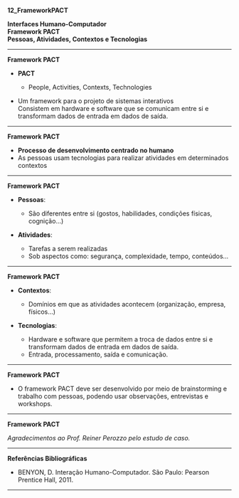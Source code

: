 **12_FrameworkPACT**

**Interfaces Humano-Computador**  
**Framework PACT**  
**Pessoas, Atividades, Contextos e Tecnologias**

---

**Framework PACT**

- **PACT**  
  - People, Activities, Contexts, Technologies  

- Um framework para o projeto de sistemas interativos  
  Consistem em hardware e software que se comunicam entre si e transformam dados de entrada em dados de saída.

---

**Framework PACT**

- **Processo de desenvolvimento centrado no humano**  
- As pessoas usam tecnologias para realizar atividades em determinados contextos

---

**Framework PACT**

- **Pessoas**:  
  - São diferentes entre si (gostos, habilidades, condições físicas, cognição...)  

- **Atividades**:  
  - Tarefas a serem realizadas  
  - Sob aspectos como: segurança, complexidade, tempo, conteúdos...

---

**Framework PACT**

- **Contextos**:  
  - Domínios em que as atividades acontecem (organização, empresa, físicos...)

- **Tecnologias**:  
  - Hardware e software que permitem a troca de dados entre si e transformam dados de entrada em dados de saída.  
  - Entrada, processamento, saída e comunicação.

---

**Framework PACT**

- O framework PACT deve ser desenvolvido por meio de brainstorming e trabalho com pessoas, podendo usar observações, entrevistas e workshops.

---

**Framework PACT**

*Agradecimentos ao Prof. Reiner Perozzo pelo estudo de caso.*

---

**Referências Bibliográficas**

- BENYON, D. Interação Humano-Computador. São Paulo: Pearson Prentice Hall, 2011.

---